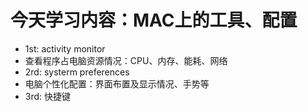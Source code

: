 # 今天学习内容：MAC上的工具、配置


- 1st: activity monitor 
 - 查看程序占电脑资源情况：CPU、内存、能耗、网络
- 2rd: systerm preferences
 - 电脑个性化配置：界面布置及显示情况、手势等  
- 3rd: 快捷键